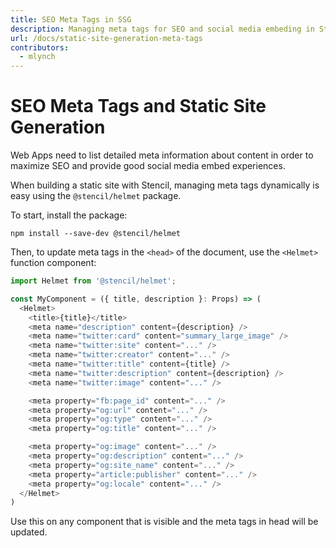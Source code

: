 ```yaml
---
title: SEO Meta Tags in SSG
description: Managing meta tags for SEO and social media embeding in Stencil Static Sites
url: /docs/static-site-generation-meta-tags
contributors:
  - mlynch
---
```


# SEO Meta Tags and Static Site Generation

Web Apps need to list detailed meta information about content in order to maximize SEO and provide good social media embed experiences.

When building a static site with Stencil, managing meta tags dynamically is easy using the `@stencil/helmet` package.

To start, install the package:

```
npm install --save-dev @stencil/helmet
```

Then, to update meta tags in the `<head>` of the document, use the `<Helmet>` function component:

```typescript
import Helmet from '@stencil/helmet';

const MyComponent = ({ title, description }: Props) => (
  <Helmet>
    <title>{title}</title>
    <meta name="description" content={description} />
    <meta name="twitter:card" content="summary_large_image" />
    <meta name="twitter:site" content="..." />
    <meta name="twitter:creator" content="..." />
    <meta name="twitter:title" content={title} />
    <meta name="twitter:description" content={description} />
    <meta name="twitter:image" content="..." />

    <meta property="fb:page_id" content="..." />
    <meta property="og:url" content="..." />
    <meta property="og:type" content="..." />
    <meta property="og:title" content="..." />

    <meta property="og:image" content="..." />
    <meta property="og:description" content="..." />
    <meta property="og:site_name" content="..." />
    <meta property="article:publisher" content="..." />
    <meta property="og:locale" content="..." />
  </Helmet>
)
```

Use this on any component that is visible and the meta tags in head will be updated.